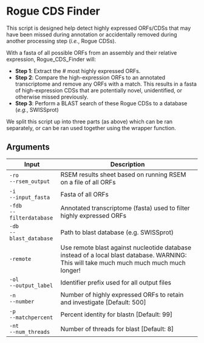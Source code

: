 # Rogue CDS Finder

This script is designed help detect highly expressed ORFs/CDSs that may have been missed during annotation or accidentally removed during another processing step (*i.e.*, Rogue CDSs).

With a fasta of all possible ORFs from an assembly and their relative expression, Rogue_CDS_Finder will:
- **Step 1**: Extract the # most highly expressed ORFs. 
- **Step 2**: Compare the high-expression ORFs to an annotated transcriptome and remove any ORFs with a match. This results in a fasta of high-expression CDSs that are potentially novel, unidentified, or otherwise missed previously. 
- **Step 3**: Perform a BLAST search of these Rogue CDSs to a database (*e.g.*, SWISSprot)

We split this script up into three parts (as above) which can be ran separately, or can be ran used together using the wrapper function.

## Arguments
| Input						| Description											|
|---------------------------|-------------------------------------------------------|
| `-ro` <br> `--rsem_output`	| RSEM results sheet based on running RSEM on a file of all ORFs |
| `-i` <br> `--input_fasta`		| Fasta of all ORFs |
| `-fdb` <br> `--filterdatabase`| Annotated transcriptome (fasta) used to filter highly expressed ORFs |
| `-db`<br> `--blast_database`	| Path to blast database (e.g. SWISSprot) |
| `-remote`					| Use remote blast against nucleotide database instead of a local blast database. WARNING: This will take much much much much much longer! |
| `-ol`<br> `--output_label`	| Identifier prefix used for all output files |
| `-n` <br> `--number`			| Number of highly expressed ORFs to retain and investigate [Default: 500] |
| `-p` <br> `--matchpercent`	| Percent identity for blastn [Default: 99] |
| `-nt`<br> `--num_threads`	| Number of threads for blast [Default: 8] |


